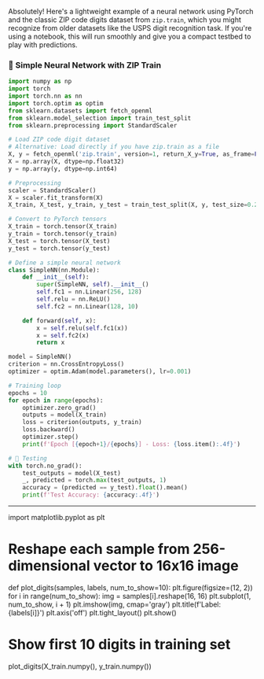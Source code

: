 Absolutely! Here's a lightweight example of a neural network using PyTorch and the classic ZIP code digits dataset from `zip.train`, which you might recognize from older datasets like the USPS digit recognition task. If you're using a notebook, this will run smoothly and give you a compact testbed to play with predictions.

### 🧠 Simple Neural Network with ZIP Train

```python
import numpy as np
import torch
import torch.nn as nn
import torch.optim as optim
from sklearn.datasets import fetch_openml
from sklearn.model_selection import train_test_split
from sklearn.preprocessing import StandardScaler

# Load ZIP code digit dataset
# Alternative: Load directly if you have zip.train as a file
X, y = fetch_openml('zip.train', version=1, return_X_y=True, as_frame=False)
X = np.array(X, dtype=np.float32)
y = np.array(y, dtype=np.int64)

# Preprocessing
scaler = StandardScaler()
X = scaler.fit_transform(X)
X_train, X_test, y_train, y_test = train_test_split(X, y, test_size=0.2, random_state=42)

# Convert to PyTorch tensors
X_train = torch.tensor(X_train)
y_train = torch.tensor(y_train)
X_test = torch.tensor(X_test)
y_test = torch.tensor(y_test)

# Define a simple neural network
class SimpleNN(nn.Module):
    def __init__(self):
        super(SimpleNN, self).__init__()
        self.fc1 = nn.Linear(256, 128)
        self.relu = nn.ReLU()
        self.fc2 = nn.Linear(128, 10)

    def forward(self, x):
        x = self.relu(self.fc1(x))
        x = self.fc2(x)
        return x

model = SimpleNN()
criterion = nn.CrossEntropyLoss()
optimizer = optim.Adam(model.parameters(), lr=0.001)

# Training loop
epochs = 10
for epoch in range(epochs):
    optimizer.zero_grad()
    outputs = model(X_train)
    loss = criterion(outputs, y_train)
    loss.backward()
    optimizer.step()
    print(f'Epoch [{epoch+1}/{epochs}] - Loss: {loss.item():.4f}')

# 🎯 Testing
with torch.no_grad():
    test_outputs = model(X_test)
    _, predicted = torch.max(test_outputs, 1)
    accuracy = (predicted == y_test).float().mean()
    print(f'Test Accuracy: {accuracy:.4f}')
```

---

import matplotlib.pyplot as plt

# Reshape each sample from 256-dimensional vector to 16x16 image
def plot_digits(samples, labels, num_to_show=10):
    plt.figure(figsize=(12, 2))
    for i in range(num_to_show):
        img = samples[i].reshape(16, 16)
        plt.subplot(1, num_to_show, i + 1)
        plt.imshow(img, cmap='gray')
        plt.title(f'Label: {labels[i]}')
        plt.axis('off')
    plt.tight_layout()
    plt.show()

# Show first 10 digits in training set
plot_digits(X_train.numpy(), y_train.numpy())

